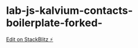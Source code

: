 # lab-js-kalvium-contacts-boilerplate-forked-

[Edit on StackBlitz ⚡️](https://stackblitz.com/edit/web-platform-jpubz9)